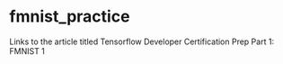 # fmnist_practice
Links to the article titled Tensorflow Developer Certification Prep Part 1: FMNIST 1
